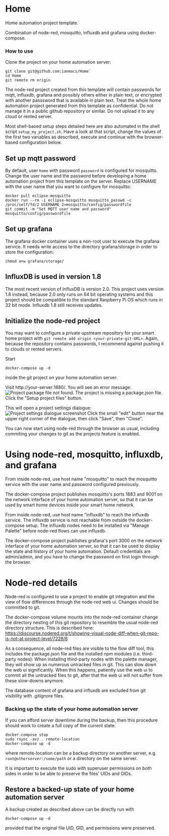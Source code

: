 Home
====

Home automation project template.

Combination of node-red, mosquitto, influxdb and grafana using docker-compose.

### How to use

Clone the project on your home automation server:

```
git clone git@github.com:ianmacs/Home`
cd Home
git remote rm origin
```

The node-red project created from this template will contain passwords
for mqtt, influxdb, grafana and possibly others either in plain text,
or encrypted with another passsword that is available in plain text.
Treat the whole home automation project generated from this template
as confidential.  Do not manage it in a public github repository or
similar.  Do not upload it to any cloud or rented server.

Most shell-based setup steps detailed here are also automated in the
shell script `setup_my_project.sh`.  Have a look at that script, change
the values of the first two variables as described, execute and continue
with the browser-based configuration below.

## Set up mqtt password

By default, user `home` with password `password` is configured for
mosquitto.  Change the user name and the password before developing a
home automation project from this template on the server.  Replace
USERNAME with the user name that you want to configure for mosquitto:

```
docker pull eclipse-mosquitto
docker run --rm -i eclipse-mosquitto mosquitto_passwd -c /proc/self/fd/2 USERNAME 2>mosquitto/config/passwordfile
git commit -m "Set MQTT user name and password" mosquitto/config/passwordfile
```

## Set up grafana

The grafana docker container uses a non-root user to execute the grafana
service.  It needs write access to the directory grafana/storage in
order to store the configuration:

```
chmod a+w grafana/storage/
```

## InfluxDB is used in version 1.8

The most recent version of InfluxDB is version 2.0.  This project uses
version 1.8 instead, because 2.0 only runs on 64 bit operating systems
and this project should be compatible to the standard Raspberry Pi OS
which runs in 32 bit mode.  Influxdb 1.8 still receives updates.

## Initialize the node-red project

You may want to configure a private upstream repository for your smart
home project with `git remote add origin <your-private-git-URL>`.
Again, because the repository contains passwords, I recommend against
pushing it to clouds or rented servers.

Start
```
docker-compose up -d
```
inside the git project on your home automation server.

Visit http://your-server:1880/.  You will see an error message:
![Project package file not found. The project is missing a
package.json file.](./docs/imgs/Project-package-file-not-found.png)
Click the "Setup project files" button.

This will open a project settings dialogue: ![Project settings
dialogue screenshot](./docs/imgs/Project-Settings.png) Click the small
"edit" button near the upper right corner of the dialogue, then click
"Save", then "Close".

You can now start using node-red through the browser as usual,
including commiting your changes to git as the projects feature is
enabled.

# Using node-red, mosquitto, influxdb, and grafana

From inside node-red, use host name "mosquitto" to reach the mosquitto
service with the user name and password configured previously.

The docker-compose project publishes mosquitto's ports 1883 and 9001
on the network interface of your home automation server, so that it
can be used by smart home devices inside your smart home network.

From inside node-red, use host name "influxdb" to reach the influxdb
service.  The influxdb service is not reachable from outside the
docker-compose setup.  The influxdb nodes need to be installed via
"Manage Palette" before node-red flows can use influxdb.

The docker-compose project publishes grafana's port 3000 on the
network interface of your home automation server, so that it can be
used to display the state and history of your home automation.
Default credentials are admin/admin, and you have to change the
password on first login through the browser.

# Node-red details

Node-red is configured to use a project to enable git integration
and the view of flow differences through the node-red web ui.
Changes should be committed to git.

The docker-compose volume mounts into the node-red container change
the directory nesting of this git repository to resemble the usual
node-red directory structure. This is described here:
https://discourse.nodered.org/t/showing-visual-node-diff-when-git-repo-is-not-at-project-level/7228/6

As a consequence, all node-red files are visible to the flow diff tool,
this includes the package.json file and the installed npm modules
(i.e. third-party nodes): When installing third-party nodes with the
palette manager, they will show up as numerous untracked files in git.
This can slow down the web ui significantly.  When this happens, patiently
use the web ui to commit all the untracked files to git, after that the
web ui will not suffer from these slow-downs anymore.

The database content of grafana and influxdb are excluded from git
visibility with .gitignore files.


### Backing up the state of your home automation server

If you can afford server downtime during the backup, then
this procedure should work to create a full copy of the current state:
```
docker-compose stop
sudo rsync -avz . remote-location
docker-compose up -d
```

where remote-location can be a backup directory on another server, e.g.
`root@otherserver:/some/path` or a directory on the same server.

It is important to execute the sudo with superuser permissions on both
sides in order to be able to preserve the files' UIDs and GIDs. 

## Restore a backed-up state of your home automation server

A backup created as described above can be directly run with
```
docker-compose up -d
```
provided that the original file UID, GID, and permissions were preserved.
